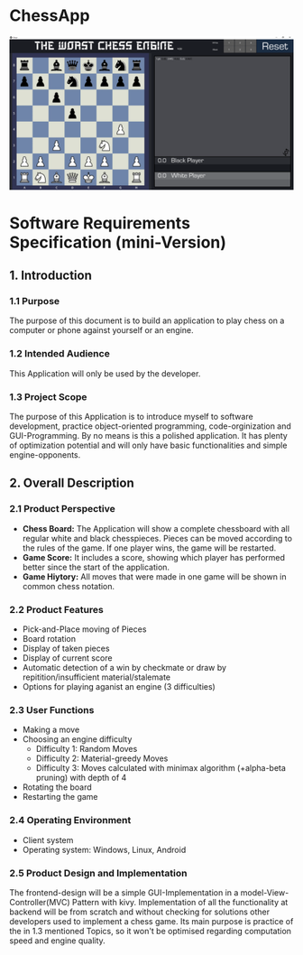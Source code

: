 # ChessApp
![ChessApp](graphics/ChessApp.png)

# Software Requirements Specification (mini-Version)
## 1. Introduction
### 1.1 Purpose
The purpose of this document is to build an application to play chess on a computer or phone against yourself or an engine.

### 1.2 Intended Audience
This Application will only be used by the developer.

### 1.3 Project Scope
The purpose of this Application is to introduce myself to software development, practice object-oriented programming, code-orginization and GUI-Programming. By no means is this a polished application. It has plenty of optimization potential and will only have basic functionalities and simple engine-opponents.


## 2. Overall Description
### 2.1 Product Perspective
+ **Chess Board:**
  The Application will show a complete chessboard with all regular white and black chesspieces. Pieces can be moved according to the rules of the game. If one player wins, the game will be restarted.
+ **Game Score:**
  It includes a score, showing which player has performed better since the start of the application.
+ **Game Hiytory:**
  All moves that were made in one game will be shown in common chess notation.

### 2.2 Product Features
+ Pick-and-Place moving of Pieces
+ Board rotation
+ Display of taken pieces
+ Display of current score
+ Automatic detection of a win by checkmate or draw by repitition/insufficient material/stalemate
+ Options for playing aganist an engine (3 difficulties)

### 2.3 User Functions
+ Making a move
+ Choosing an engine difficulty
  + Difficulty 1: Random Moves
  + Difficulty 2: Material-greedy Moves
  + Difficulty 3: Moves calculated with minimax algorithm (+alpha-beta pruning) with depth of 4
+ Rotating the board
+ Restarting the game

### 2.4 Operating Environment
+ Client system
+ Operating system: Windows, Linux, Android

### 2.5 Product Design and Implementation
The frontend-design will be a simple GUI-Implementation in a model-View-Controller(MVC) Pattern with kivy. Implementation of all the functionality at backend will be from scratch and without checking for solutions other developers used to implement a chess game. Its main purpose is practice of the in 1.3 mentioned Topics, so it won't be optimised regarding computation speed and engine quality.
